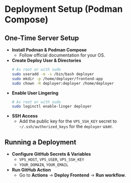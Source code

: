 # Deployment Setup (Podman Compose)

## One-Time Server Setup
- **Install Podman & Podman Compose**
  - Follow official documentation for your OS.
- **Create Deploy User & Directories**
  ```bash
  # As root or with sudo
  sudo useradd -m -s /bin/bash deployer
  sudo mkdir -p /home/deployer/frontend-app
  sudo chown -R deployer:deployer /home/deployer
  ```
- **Enable User Lingering**
  ```bash
  # As root or with sudo
  sudo loginctl enable-linger deployer
  ```
- **SSH Access**
  - Add the public key for the `VPS_SSH_KEY` secret to `~/.ssh/authorized_keys` for the `deployer` user.

## Running a Deployment
- **Configure GitHub Secrets & Variables**
  - `VPS_HOST`, `VPS_USER`, `VPS_SSH_KEY`
  - `YOUR_DOMAIN`, `YOUR_EMAIL`
- **Run GitHub Action**
  - Go to **Actions** -> **Deploy Frontend** -> **Run workflow**.